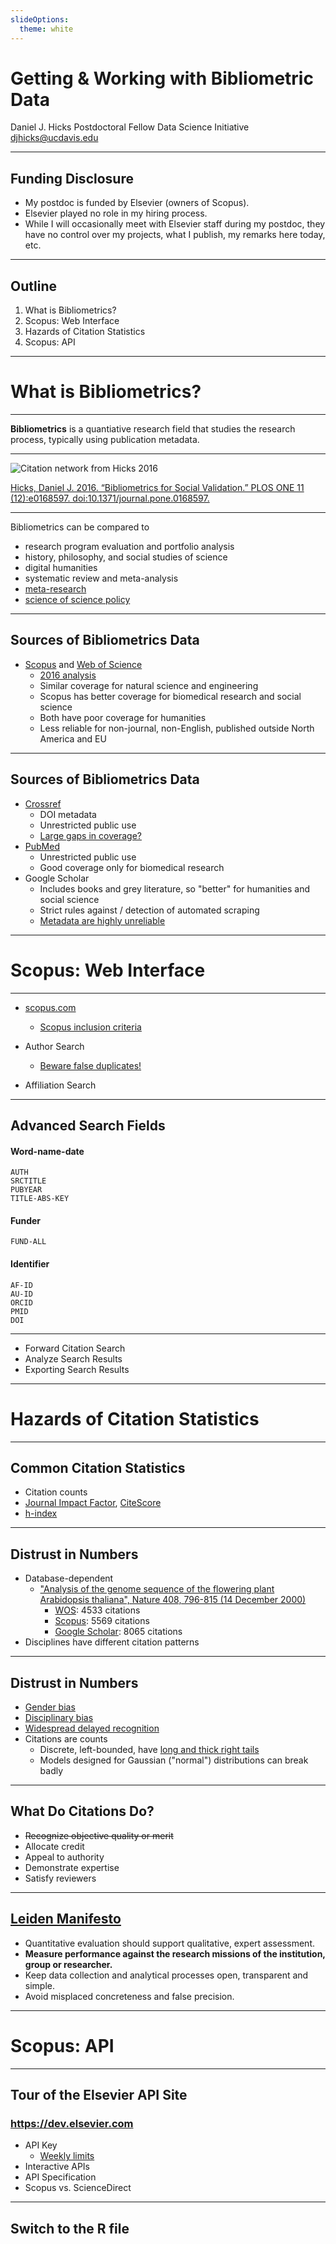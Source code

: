 ```yaml
---
slideOptions: 
  theme: white
---
```


# Getting & Working with Bibliometric Data #

Daniel J. Hicks
Postdoctoral Fellow
Data Science Initiative
djhicks@ucdavis.edu

---

## Funding Disclosure ##

- My postdoc is funded by Elsevier (owners of Scopus). 
- Elsevier played no role in my hiring process. 
- While I will occasionally meet with Elsevier staff during my postdoc, they have no control over my projects, what I publish, my remarks here today, etc. 

---

## Outline ##
1. What is Bibliometrics? 
2. Scopus: Web Interface
3. Hazards of Citation Statistics
4. Scopus: API

---

# What is Bibliometrics? #

----

**Bibliometrics** is a quantiative research field that studies the research process, typically using publication metadata. 

----

![Citation network from Hicks 2016](http://journals.plos.org/plosone/article/figure/image?size=large&id=10.1371/journal.pone.0168597.g005)

[Hicks, Daniel J. 2016. “Bibliometrics for Social Validation.” PLOS ONE 11 (12):e0168597. doi:10.1371/journal.pone.0168597.](http://journals.plos.org/plosone/article?id=10.1371/journal.pone.0168597)

----

Bibliometrics can be compared to
- research program evaluation and portfolio analysis
- history, philosophy, and social studies of science
- digital humanities
- systematic review and meta-analysis
- [meta-research](http://metrics.stanford.edu/)
- [science of science policy](https://www.nsf.gov/funding/pgm_summ.jsp?pims_id=501084)

----

## Sources of Bibliometrics Data ##

- [Scopus](https://www.scopus.com/search/form.uri?display=affiliationLookup) and [Web of Science](http://apps.webofknowledge.com/WOS_GeneralSearch_input.do?product=WOS&search_mode=GeneralSearch&SID=4AyGui1aI63HMjfAXi7&preferencesSaved=)
    - [2016 analysis](https://link.springer.com/article/10.1007/s11192-015-1765-5)
    - Similar coverage for natural science and engineering
    - Scopus has better coverage for biomedical research and social science
    - Both have poor coverage for humanities
    - Less reliable for non-journal, non-English, published outside North America and EU

----

## Sources of Bibliometrics Data ##

- [Crossref](https://www.crossref.org/services/metadata-delivery/)
    - DOI metadata
    - Unrestricted public use
    - [Large gaps in coverage?](https://gist.github.com/sckott/7a82fda529f5c2fd63d661c36f47e5d7)
- [PubMed](https://www.ncbi.nlm.nih.gov/home/develop/api/)
    - Unrestricted public use
    - Good coverage only for biomedical research
- Google Scholar
    - Includes books and grey literature, so "better" for humanities and social science
    - Strict rules against / detection of automated scraping
    - [Metadata are highly unreliable](https://scholar.google.com/scholar?hl=en&as_sdt=0%2C5&q=%22the+structure+of+scientific+revolutions%22&btnG=)

---


# Scopus: Web Interface #

----

- [scopus.com](https://www.scopus.com)
    - [Scopus inclusion criteria](https://www.elsevier.com/solutions/scopus/content/content-policy-and-selection)
- Author Search
    - [Beware false duplicates!](https://www.scopus.com/results/authorNamesList.uri?origin=searchauthorlookup&src=al&edit=&poppUp=&basicTab=&affiliationTab=&advancedTab=&st1=Gershwin&st2=Eric&institute=&orcidId=&authSubject=LFSC&_authSubject=on&authSubject=HLSC&_authSubject=on&authSubject=PHSC&_authSubject=on&authSubject=SOSC&_authSubject=on&s=AUTHLASTNAME%28Gershwin%29+AND+AUTHFIRST%28Eric%29&sdt=&sot=&searchId=&exactSearch=off&sid=)

- Affiliation Search

----

## Advanced Search Fields ##

#### Word-name-date ####
    AUTH
    SRCTITLE
    PUBYEAR
    TITLE-ABS-KEY

#### Funder ####
    FUND-ALL

#### Identifier ####
    AF-ID
    AU-ID
    ORCID
    PMID
    DOI
    
----

- Forward Citation Search
- Analyze Search Results
- Exporting Search Results

---

# Hazards of Citation Statistics #

----

## Common Citation Statistics ## 

- Citation counts
- [Journal Impact Factor](https://clarivate.com/essays/impact-factor/), [CiteScore](https://www.scopus.com/sources.uri?zone=TopNavBar&origin=SearchAffiliationLookup)
- [h-index](http://www.benchfly.com/blog/h-index-what-it-is-and-how-to-find-yours/)

----

## Distrust in Numbers ##

- Database-dependent
    - ["Analysis of the genome sequence of the flowering plant Arabidopsis thaliana", Nature 408, 796-815 (14 December 2000)](https://www.nature.com/nature/journal/v408/n6814/full/408796a0.html)
        - [WOS](http://apps.webofknowledge.com/full_record.do?product=WOS&search_mode=GeneralSearch&qid=9&SID=4AyGui1aI63HMjfAXi7&page=1&doc=1): 4533 citations
        - [Scopus](https://www.scopus.com/record/display.uri?eid=2-s2.0-0034649566&origin=resultslist&sort=cp-f&src=s&st1=Eisen&st2=Jonathan&nlo=1&nlr=20&nls=count-f&sid=028a2a8ef5a8803b67d3e1ece74361c7&sot=anl&sdt=aut&sl=39&s=AU-ID%28%22Eisen%2c+Jonathan+A.%22+35247902700%29&relpos=0&citeCnt=5569&searchTerm=): 5569 citations
        - [Google Scholar](https://scholar.google.com/scholar?q=Analysis+of+the+genome+sequence+of+the+flowering+plant+Arabidopsis+thaliana): 8065 citations
- Disciplines have different citation patterns

----

## Distrust in Numbers ##

- [Gender bias](http://www.nature.com/news/bibliometrics-global-gender-disparities-in-science-1.14321)
- [Disciplinary bias](https://www.sciencedirect.com/science/article/pii/S0048733317301038)
- [Widespread delayed recognition](http://www.pnas.org/content/112/24/7426.full.pdf)
- Citations are counts
    - Discrete, left-bounded, have [long and thick right tails](https://quantixed.wordpress.com/2016/01/05/the-great-curve-ii-citation-distributions-and-reverse-engineering-the-jif/)
    - Models designed for Gaussian ("normal") distributions can break badly


----

## What Do Citations Do? ##

- ~~Recognize objective quality or merit~~
- Allocate credit
- Appeal to authority
- Demonstrate expertise
- Satisfy reviewers

----

## [Leiden Manifesto](https://www.nature.com/polopoly_fs/1.17351!/menu/main/topColumns/topLeftColumn/pdf/520429a.pdf?origin=ppub) ##

- Quantitative evaluation should support qualitative, expert assessment.
- **Measure performance against the research missions of the institution, group or researcher.**
- Keep data collection and analytical processes open, transparent and simple. 
- Avoid misplaced concreteness and false precision. 


---

# Scopus: API #

----

## Tour of the Elsevier API Site ##

### https://dev.elsevier.com ###

- API Key
    - [Weekly limits](https://dev.elsevier.com/api_key_settings.html)
- Interactive APIs
- API Specification
- Scopus vs. ScienceDirect

----

## Switch to the R file ##